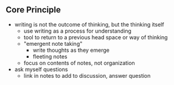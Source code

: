 ## Core Principle
- writing is not the outcome of thinking, but the thinking itself
	- use writing as a process for understanding
	- tool to return to a previous head space or way of thinking
	- "emergent note taking"
		- write thoughts as they emerge
		- fleeting notes
	- focus on contents of notes, not organization
- ask myself questions
	- link in notes to add to discussion, answer question
